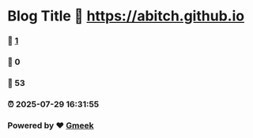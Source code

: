 # Blog Title :link: https://abitch.github.io 
### :page_facing_up: [1](https://abitch.github.io/tag.html) 
### :speech_balloon: 0 
### :hibiscus: 53 
### :alarm_clock: 2025-07-29 16:31:55 
### Powered by :heart: [Gmeek](https://github.com/Meekdai/Gmeek)
